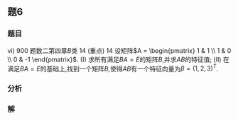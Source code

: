 ## 题6
### 题目
vi) 900 题数二第四章$B$类 14 (重点) 
14 设矩阵$A = \begin{pmatrix} 1 & 1 \\ 1 & 0 \\ 0 & -1 \end{pmatrix}$.
(I) 求所有满足$BA = E$的矩阵$B$,并求$AB$的特征值;
(II) 在满足$BA = E$的基础上,找到一个矩阵$B$,使得$AB$有一个特征向量为$\beta = (1,2,3)^T$.
### 分析

### 解